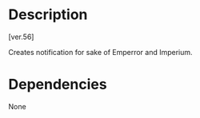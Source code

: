 # Description

[ver.56]

Creates notification for sake of Emperror and Imperium.

# Dependencies

None